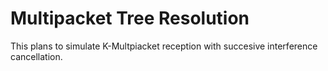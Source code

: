 # Multipacket Tree Resolution

This plans to simulate K-Multpiacket reception with succesive interference cancellation. 